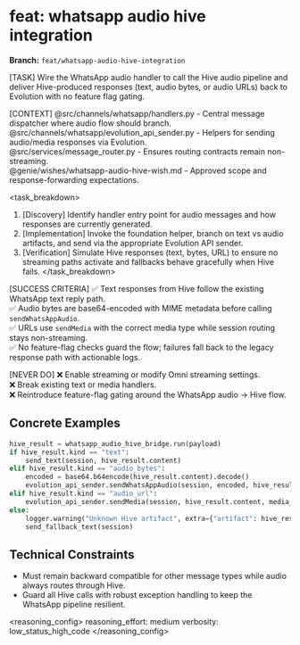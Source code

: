 # feat: whatsapp audio hive integration

**Branch:** `feat/whatsapp-audio-hive-integration`

[TASK]
Wire the WhatsApp audio handler to call the Hive audio pipeline and deliver Hive-produced responses (text, audio bytes, or audio URLs) back to Evolution with no feature flag gating.

[CONTEXT]
@src/channels/whatsapp/handlers.py - Central message dispatcher where audio flow should branch.  
@src/channels/whatsapp/evolution_api_sender.py - Helpers for sending audio/media responses via Evolution.  
@src/services/message_router.py - Ensures routing contracts remain non-streaming.  
@genie/wishes/whatsapp-audio-hive-wish.md - Approved scope and response-forwarding expectations.

<task_breakdown>
1. [Discovery] Identify handler entry point for audio messages and how responses are currently generated.  
2. [Implementation] Invoke the foundation helper, branch on text vs audio artifacts, and send via the appropriate Evolution API sender.  
3. [Verification] Simulate Hive responses (text, bytes, URL) to ensure no streaming paths activate and fallbacks behave gracefully when Hive fails.
</task_breakdown>

[SUCCESS CRITERIA]
✅ Text responses from Hive follow the existing WhatsApp text reply path.  
✅ Audio bytes are base64-encoded with MIME metadata before calling `sendWhatsAppAudio`.  
✅ URLs use `sendMedia` with the correct media type while session routing stays non-streaming.  
✅ No feature-flag checks guard the flow; failures fall back to the legacy response path with actionable logs.

[NEVER DO]
❌ Enable streaming or modify Omni streaming settings.  
❌ Break existing text or media handlers.  
❌ Reintroduce feature-flag gating around the WhatsApp audio → Hive flow.

## Concrete Examples
```python
hive_result = whatsapp_audio_hive_bridge.run(payload)
if hive_result.kind == "text":
    send_text(session, hive_result.content)
elif hive_result.kind == "audio_bytes":
    encoded = base64.b64encode(hive_result.content).decode()
    evolution_api_sender.sendWhatsAppAudio(session, encoded, hive_result.mime_type)
elif hive_result.kind == "audio_url":
    evolution_api_sender.sendMedia(session, hive_result.content, media_type="audio")
else:
    logger.warning("Unknown Hive artifact", extra={"artifact": hive_result})
    send_fallback_text(session)
```

## Technical Constraints
- Must remain backward compatible for other message types while audio always routes through Hive.  
- Guard all Hive calls with robust exception handling to keep the WhatsApp pipeline resilient.

<reasoning_config>
reasoning_effort: medium
verbosity: low_status_high_code
</reasoning_config>
